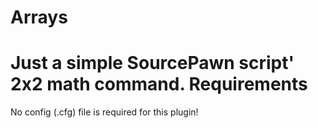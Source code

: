 # Arrays
Just a simple SourcePawn script' 2x2 math command.
Requirements
============
No config (.cfg) file is required for this plugin!
